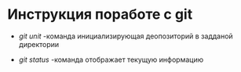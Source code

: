 # Инструкция поработе с git 

 * *git unit* -команда инициализирующая деопозиторий в задданой директории

 * *git status* -команда отображает текущую информацию
 